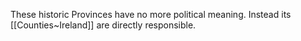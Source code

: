 These historic Provinces have no more political meaning. 
Instead its [[Counties~Ireland]] are directly responsible.

